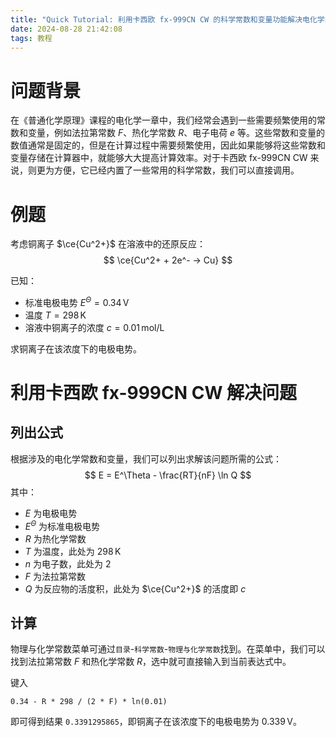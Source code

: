 ```yaml
---
title: "Quick Tutorial: 利用卡西欧 fx-999CN CW 的科学常数和变量功能解决电化学问题"
date: 2024-08-28 21:42:08
tags: 教程
---
```


# 问题背景

在《普通化学原理》课程的电化学一章中，我们经常会遇到一些需要频繁使用的常数和变量，例如法拉第常数 $F$、热化学常数 $R$、电子电荷 $e$ 等。这些常数和变量的数值通常是固定的，但是在计算过程中需要频繁使用，因此如果能够将这些常数和变量存储在计算器中，就能够大大提高计算效率。对于卡西欧 fx-999CN CW 来说，则更为方便，它已经内置了一些常用的科学常数，我们可以直接调用。

# 例题

考虑铜离子 $\ce{Cu^2+}$ 在溶液中的还原反应：
$$ \ce{Cu^2+ + 2e^- -> Cu} $$

已知：
- 标准电极电势 $E^\Theta = 0.34 \, \text{V}$
- 温度 $T = 298 \, \text{K}$
- 溶液中铜离子的浓度 $c = 0.01 \, \text{mol/L}$

求铜离子在该浓度下的电极电势。

# 利用卡西欧 fx-999CN CW 解决问题

## 列出公式

根据涉及的电化学常数和变量，我们可以列出求解该问题所需的公式：
$$ E = E^\Theta - \frac{RT}{nF} \ln Q $$
其中：
- $E$ 为电极电势
- $E^\Theta$ 为标准电极电势
- $R$ 为热化学常数
- $T$ 为温度，此处为 $298 \, \text{K}$
- $n$ 为电子数，此处为 $2$
- $F$ 为法拉第常数
- $Q$ 为反应物的活度积，此处为 $\ce{Cu^2+}$ 的活度即 $c$

## 计算

物理与化学常数菜单可通过`目录`-`科学常数`-`物理与化学常数`找到。在菜单中，我们可以找到法拉第常数 $F$ 和热化学常数 $R$，选中就可直接输入到当前表达式中。

键入
```
0.34 - R * 298 / (2 * F) * ln(0.01)
```
即可得到结果 `0.3391295865`，即铜离子在该浓度下的电极电势为 $0.339 \, \text{V}$。